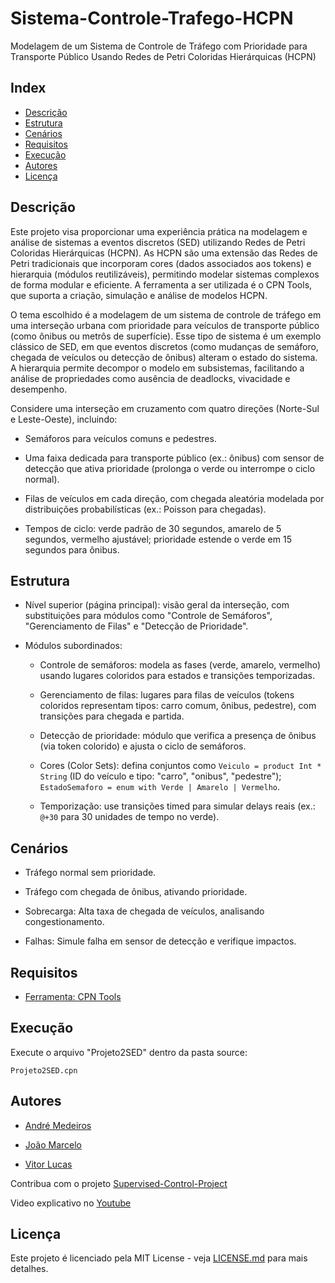 # Sistema-Controle-Trafego-HCPN
Modelagem de um Sistema de Controle de Tráfego com Prioridade para Transporte Público Usando Redes de Petri Coloridas Hierárquicas (HCPN)

## Index
- [Descrição](#Descrição)
- [Estrutura](#Estrutura)
- [Cenários](#Cenários)
- [Requisitos](#Requisitos)
- [Execução](#Execução)
- [Autores](#Autores)
- [Licença](#Licença)

## Descrição

Este projeto visa proporcionar uma experiência prática na modelagem e análise de sistemas a eventos discretos (SED) utilizando Redes de Petri Coloridas Hierárquicas (HCPN). As HCPN são uma extensão das Redes de Petri tradicionais que incorporam cores (dados associados aos tokens) e hierarquia (módulos reutilizáveis), permitindo modelar sistemas complexos de forma modular e eficiente. A ferramenta a ser utilizada é o CPN Tools, que suporta a criação, simulação e análise de modelos HCPN.

O tema escolhido é a modelagem de um sistema de controle de tráfego em uma interseção urbana com prioridade para veículos de transporte público (como ônibus ou metrôs de superfície). Esse tipo de sistema é um exemplo clássico de SED, em que eventos discretos (como mudanças de semáforo, chegada de veículos ou detecção de ônibus) alteram o estado do sistema. A hierarquia permite decompor o modelo em subsistemas, facilitando a análise de propriedades como ausência de deadlocks, vivacidade e desempenho.

Considere uma interseção em cruzamento com quatro direções (Norte-Sul e Leste-Oeste), incluindo:

- Semáforos para veículos comuns e pedestres.

- Uma faixa dedicada para transporte público (ex.: ônibus) com sensor de detecção que ativa prioridade (prolonga o verde ou interrompe o ciclo normal).

- Filas de veículos em cada direção, com chegada aleatória modelada por distribuições probabilísticas (ex.: Poisson para chegadas).

- Tempos de ciclo: verde padrão de 30 segundos, amarelo de 5 segundos, vermelho ajustável; prioridade estende o verde em 15 segundos para ônibus.

## Estrutura

- Nível superior (página principal): visão geral da interseção, com substituições para módulos como "Controle de Semáforos", "Gerenciamento de Filas" e "Detecção de Prioridade".

- Módulos subordinados:
  - Controle de semáforos: modela as fases (verde, amarelo, vermelho) usando lugares coloridos para estados e transições temporizadas.

  - Gerenciamento de filas: lugares para filas de veículos (tokens coloridos representam tipos: carro comum, ônibus, pedestre), com transições para chegada e partida.

  - Detecção de prioridade: módulo que verifica a presença de ônibus (via token colorido) e ajusta o ciclo de semáforos.

  - Cores (Color Sets): defina conjuntos como `Veiculo = product Int * String` (ID do veículo e tipo: "carro", "onibus", "pedestre"); `EstadoSemaforo = enum with Verde | Amarelo | Vermelho`.

  - Temporização: use transições timed para simular delays reais (ex.: `@+30` para 30 unidades de tempo no verde).

## Cenários

  - Tráfego normal sem prioridade.

  - Tráfego com chegada de ônibus, ativando prioridade.

  - Sobrecarga: Alta taxa de chegada de veículos, analisando congestionamento.

  - Falhas: Simule falha em sensor de detecção e verifique impactos.

## Requisitos

- [Ferramenta: CPN Tools](https://cpntools.org/)

## Execução

Execute o arquivo "Projeto2SED" dentro da pasta source:
```
Projeto2SED.cpn
```

## Autores

- [André Medeiros](https://github.com/andreemedeiros)

- [João Marcelo](https://github.com/marcello-rbr)

- [Vitor Lucas](https://github.com/Vitorluca)

Contribua com o projeto [Supervised-Control-Project](https://github.com/andreemedeiros/Sistema-Controle-Trafego/graphs/contributors)

Video explicativo no [Youtube]()

## Licença

Este projeto é licenciado pela MIT License - veja [LICENSE.md](LICENSE.md) para mais detalhes.
